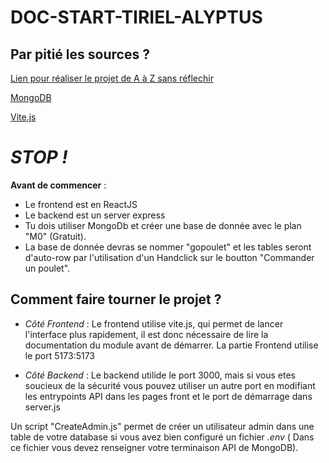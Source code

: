 # DOC-START-TIRIEL-ALYPTUS

## Par pitié les sources ?

[Lien pour réaliser le projet de A à Z sans réflechir](https://youtu.be/dQw4w9WgXcQ?si=J9u2nZ0FI59H173m)


[MongoDB](https://www.mongodb.com/fr-fr)


[Vite.js](https://vitejs.dev/)

# *STOP !*
**Avant de commencer** :
- Le frontend est en ReactJS
- Le backend est un server express
- Tu dois utiliser MongoDb et créer une base de donnée avec le plan "M0" (Gratuit).
- La base de donnée devras se nommer "gopoulet" et les tables seront d'auto-row par l'utilisation d'un Handclick sur le boutton "Commander un poulet".

## Comment faire tourner le projet ?

- *Côté Frontend* :
  Le frontend utilise vite.js, qui permet de lancer l'interface plus rapidement, il est donc nécessaire de lire la documentation du module avant de démarrer.
La partie Frontend utilise le port 5173:5173

- *Côté Backend* :
Le backend utilide le port 3000, mais si vous etes soucieux de la sécurité vous pouvez utiliser un autre port en modifiant les entrypoints API dans les pages front et le port de démarrage dans server.js

Un script "CreateAdmin.js" permet de créer un utilisateur admin dans une table de votre database si vous avez bien configuré un fichier *.env* ( Dans ce fichier vous devez renseigner votre terminaison API de MongoDB). 


